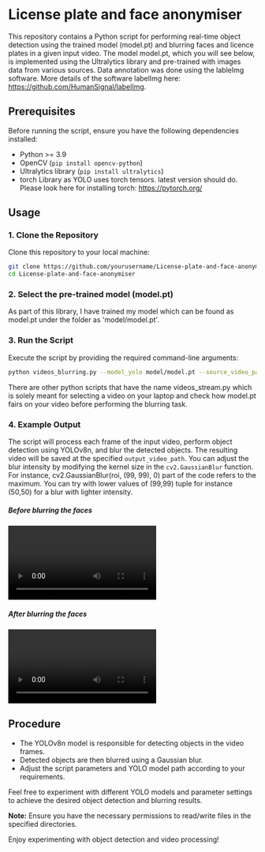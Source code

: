 # License plate and face anonymiser

This repository contains a Python script for performing real-time object detection using the trained model (model.pt) and blurring faces and licence plates in a given input video. The model model.pt, which you will see below, is implemented using the Ultralytics library and pre-trained with images data from various sources. Data annotation was done using the lableImg software. More details of the software labelImg here: https://github.com/HumanSignal/labelImg.

## Prerequisites

Before running the script, ensure you have the following dependencies installed:

- Python >= 3.9 
- OpenCV (`pip install opencv-python`)
- Ultralytics library (`pip install ultralytics`)
- torch Library as YOLO uses torch tensors. latest version should do. Please look here for installing torch: https://pytorch.org/

## Usage

### 1. Clone the Repository

Clone this repository to your local machine:

```bash
git clone https://github.com/yourusername/License-plate-and-face-anonymizer.git
cd License-plate-and-face-anonymiser
```

### 2. Select the pre-trained model (model.pt)

As part of this library, I have trained my model which can be found as model.pt under the folder as 'model/model.pt'. 

### 3. Run the Script

Execute the script by providing the required command-line arguments:

```bash
python videos_blurring.py --model_yolo model/model.pt --source_video_path videos/2.mp4 --output_video_path output_videos/blurred_video2.mp4
```

There are other python scripts that have the name videos_stream.py which is solely meant for selecting a video on your laptop and check how model.pt fairs on your video before performing the blurring task.

### 4. Example Output

The script will process each frame of the input video, perform object detection using YOLOv8n, and blur the detected objects. The resulting video will be saved at the specified `output_video_path`. You can adjust the blur intensity by modifying the kernel size in the `cv2.GaussianBlur` function. For instance, cv2.GaussianBlur(roi, (99, 99), 0) part of the code refers to the maximum. You can try with lower values of (99,99) tuple for instance (50,50) for a blur with lighter intensity.

##### Before blurring the faces

<video src="videos/2.mp4" controls title="Title"></video>

##### After blurring the faces

<video src="output_videos/blurred_video2.mp4" controls title="Title"></video>

## Procedure

- The YOLOv8n model is responsible for detecting objects in the video frames.
- Detected objects are then blurred using a Gaussian blur.
- Adjust the script parameters and YOLO model path according to your requirements.

Feel free to experiment with different YOLO models and parameter settings to achieve the desired object detection and blurring results.

**Note:** Ensure you have the necessary permissions to read/write files in the specified directories.

Enjoy experimenting with object detection and video processing!
